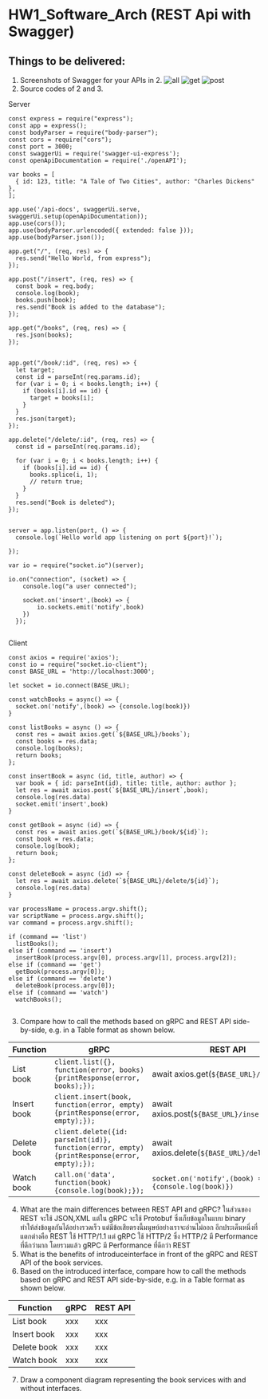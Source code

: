 # HW1_Software_Arch (REST Api with Swagger)
## Things to be delivered:
1. Screenshots of Swagger for your APIs in 2. 
![all](https://github.com/2110521-2563-1-Software-Architecture/Neuk_mai_aok_assignment1/blob/master/photo/all.png)
![get](https://github.com/2110521-2563-1-Software-Architecture/Neuk_mai_aok_assignment1/blob/master/photo/get.png)
![post](https://github.com/2110521-2563-1-Software-Architecture/Neuk_mai_aok_assignment1/blob/master/photo/post.png)
2. Source codes of 2 and 3.

Server
```
const express = require("express");
const app = express();
const bodyParser = require("body-parser");
const cors = require("cors");
const port = 3000;
const swaggerUi = require('swagger-ui-express');
const openApiDocumentation = require('./openAPI');

var books = [
  { id: 123, title: "A Tale of Two Cities", author: "Charles Dickens" },
];

app.use('/api-docs', swaggerUi.serve, swaggerUi.setup(openApiDocumentation));
app.use(cors());
app.use(bodyParser.urlencoded({ extended: false }));
app.use(bodyParser.json());

app.get("/", (req, res) => {
  res.send("Hello World, from express");
});

app.post("/insert", (req, res) => {
  const book = req.body;
  console.log(book);
  books.push(book);
  res.send("Book is added to the database");
});

app.get("/books", (req, res) => {
  res.json(books);
});


app.get("/book/:id", (req, res) => {
  let target;
  const id = parseInt(req.params.id);
  for (var i = 0; i < books.length; i++) {
    if (books[i].id == id) {
      target = books[i];
    }
  }
  res.json(target);
});

app.delete("/delete/:id", (req, res) => {
  const id = parseInt(req.params.id);

  for (var i = 0; i < books.length; i++) {
    if (books[i].id == id) {
      books.splice(i, 1);
      // return true;
    }
  }
  res.send("Book is deleted");
});


server = app.listen(port, () => {
  console.log(`Hello world app listening on port ${port}!`);

});

var io = require("socket.io")(server);

io.on("connection", (socket) => {
    console.log("a user connected");

    socket.on('insert',(book) => {
        io.sockets.emit('notify',book)
    })
  });
  
```
Client 
```
const axios = require('axios');
const io = require("socket.io-client");
const BASE_URL = 'http://localhost:3000';

let socket = io.connect(BASE_URL);

const watchBooks = async() => {
  socket.on('notify',(book) => {console.log(book)})
}

const listBooks = async () => {
  const res = await axios.get(`${BASE_URL}/books`);
  const books = res.data;
  console.log(books);
  return books;
};

const insertBook = async (id, title, author) => {
  var book = { id: parseInt(id), title: title, author: author };
  let res = await axios.post(`${BASE_URL}/insert`,book);
  console.log(res.data)
  socket.emit('insert',book)
}

const getBook = async (id) => {
  const res = await axios.get(`${BASE_URL}/book/${id}`);
  const book = res.data;
  console.log(book);
  return book;
};

const deleteBook = async (id) => {
  let res = await axios.delete(`${BASE_URL}/delete/${id}`);
  console.log(res.data)
}

var processName = process.argv.shift();
var scriptName = process.argv.shift();
var command = process.argv.shift();

if (command == 'list')
  listBooks();
else if (command == 'insert')
  insertBook(process.argv[0], process.argv[1], process.argv[2]);
else if (command == 'get')
  getBook(process.argv[0]);
else if (command == 'delete')
  deleteBook(process.argv[0]);
else if (command == 'watch')
  watchBooks();
  
```
3. Compare how to call the methods based on gRPC and REST API side-by-side, e.g. in a Table format as shown below.

| Function     | gRPC         | REST API   |
| ---          |     ---      |     ---    |
| List book    |  `client.list({}, function(error, books) {printResponse(error, books);});`                     | await axios.get(`${BASE_URL}/books`);   |
| Insert book  | `client.insert(book, function(error, empty) {printResponse(error, empty);});`                  | await axios.post(`${BASE_URL}/insert`,book);   |
| Delete book  | `client.delete({id: parseInt(id)}, function(error, empty) {printResponse(error, empty);});`    | await axios.delete(`${BASE_URL}/delete/${id}`);   |
| Watch book   | `call.on('data', function(book) {console.log(book);});`       | `socket.on('notify',(book) => {console.log(book)})`   |

4. What are the main differences between REST API and gRPC?
  ในส่วนของ REST จะใช้ JSON,XML แต่ใน gRPC จะใช้ Protobuf ซึ่งเก็บข้อมูลในแบบ binary ทำให้ส่งข้อมูลกันได้อย่างรวดเร็ว แต่มีข้อเสียตรงนี้มนุษย์อย่างเราจะอ่านไม่ออก อีกประเด็นหนึ่งที่แตกต่างคือ REST ใช้ HTTP/1.1 แต่ gRPC ใช้ HTTP/2 ซึ่ง HTTP/2 มี Performance ที่ดีกว่ามาก โดยรวมแล้ว gRPC มี Performance ที่ดีกว่า REST 
5. What is the benefits of introduceinterface in front of the gRPC and REST API of the book services.
6. Based on the introduced interface, compare how to call the methods based on gRPC and REST API side-by-side, e.g. in a
Table format as shown below. 

| Function     | gRPC         | REST API   |
| ---          |     ---      |     ---    |
| List book    | xxx   | xxx |
| Insert book  | xxx     | xxx   |
| Delete book  | xxx     | xxx   |
| Watch book   | xxx     | xxx   |

7. Draw a component diagram representing the book services with and without interfaces. 
